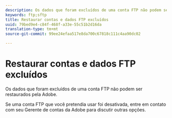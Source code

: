 ```yaml
---
description: Os dados que foram excluídos de uma conta FTP não podem ser restaurados pela Adobe.
keywords: ftp;sftp
title: Restaurar contas e dados FTP excluídos
uuid: 79bed9e4-c84f-468f-a33e-55c51b2d16da
translation-type: tm+mt
source-git-commit: 99ee24efaa517e8da700c67818c111c4aa90dc02

---
```



# Restaurar contas e dados FTP excluídos

Os dados que foram excluídos de uma conta FTP não podem ser restaurados pela Adobe.

Se uma conta FTP que você pretendia usar foi desativada, entre em contato com seu Gerente de contas da Adobe para discutir outras opções.
